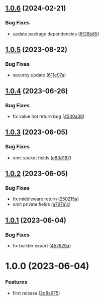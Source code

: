 ## [1.0.6](https://github.com/ishowta/firebase-functions-middleware/compare/v1.0.5...v1.0.6) (2024-02-21)


### Bug Fixes

* update package dependencies ([6f28b85](https://github.com/ishowta/firebase-functions-middleware/commit/6f28b85a2ecc4c4778b1bdd3548e8fed35e1bfac))

## [1.0.5](https://github.com/ishowta/firebase-functions-middleware/compare/v1.0.4...v1.0.5) (2023-08-22)


### Bug Fixes

* security update ([611e07a](https://github.com/ishowta/firebase-functions-middleware/commit/611e07a1466fd758a8c23c848d01cc59dffffa69))

## [1.0.4](https://github.com/ishowta/firebase-functions-middleware/compare/v1.0.3...v1.0.4) (2023-06-26)


### Bug Fixes

* fix value not return bug ([4540a38](https://github.com/ishowta/firebase-functions-middleware/commit/4540a3874f1fb8b19074e680eb2c3f4885ab8c52))

## [1.0.3](https://github.com/ishowta/firebase-functions-middleware/compare/v1.0.2...v1.0.3) (2023-06-05)


### Bug Fixes

* omit socket fields ([e83d187](https://github.com/ishowta/firebase-functions-middleware/commit/e83d187c31cbbb4baea9379c78a998d17878473d))

## [1.0.2](https://github.com/ishowta/firebase-functions-middleware/compare/v1.0.1...v1.0.2) (2023-06-05)


### Bug Fixes

* fix middleware return ([250215a](https://github.com/ishowta/firebase-functions-middleware/commit/250215a9fd7344bcaa21f36bb3ceee4b4617fc31))
* omit private fields ([a797a1c](https://github.com/ishowta/firebase-functions-middleware/commit/a797a1cb2382128715f53ce49c32873c8a5822ed))

## [1.0.1](https://github.com/ishowta/firebase-functions-middleware/compare/v1.0.0...v1.0.1) (2023-06-04)


### Bug Fixes

* fix builder export ([457629a](https://github.com/ishowta/firebase-functions-middleware/commit/457629abf83212687175d76985a8664bc26bed8b))

# 1.0.0 (2023-06-04)


### Features

* first release ([2d8a975](https://github.com/ishowta/firebase-functions-middleware/commit/2d8a975d70edb4399ac3e0603ad5060a82a8312e))
